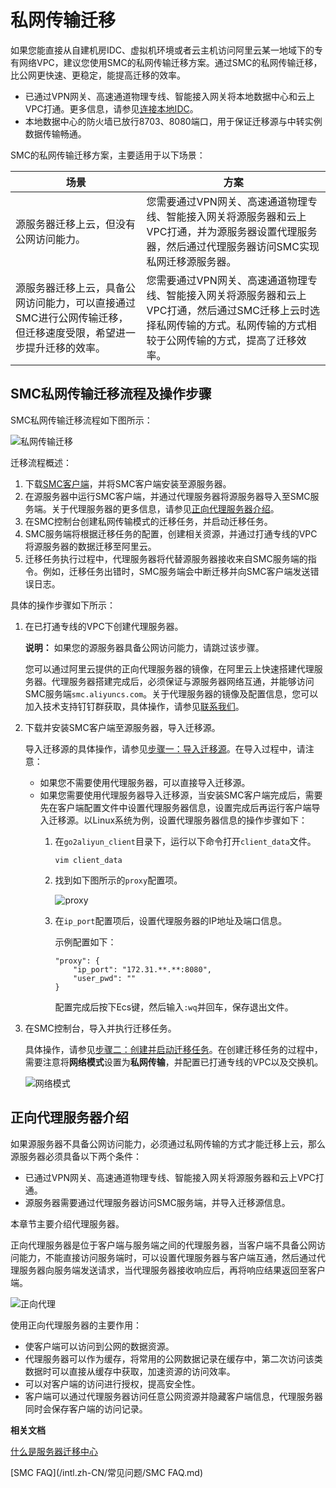 # 私网传输迁移

如果您能直接从自建机房IDC、虚拟机环境或者云主机访问阿里云某一地域下的专有网络VPC，建议您使用SMC的私网传输迁移方案。通过SMC的私网传输迁移，比公网更快速、更稳定，能提高迁移的效率。

-   已通过VPN网关、高速通道物理专线、智能接入网关将本地数据中心和云上VPC打通。更多信息，请参见[连接本地IDC](/intl.zh-CN/VPC与外部网络连接/连接本地IDC.md)。
-   本地数据中心的防火墙已放行8703、8080端口，用于保证迁移源与中转实例数据传输畅通。

SMC的私网传输迁移方案，主要适用于以下场景：

|场景|方案|
|--|--|
|源服务器迁移上云，但没有公网访问能力。|您需要通过VPN网关、高速通道物理专线、智能接入网关将源服务器和云上VPC打通，并为源服务器设置代理服务器，然后通过代理服务器访问SMC实现私网迁移源服务器。|
|源服务器迁移上云，具备公网访问能力，可以直接通过SMC进行公网传输迁移，但迁移速度受限，希望进一步提升迁移的效率。|您需要通过VPN网关、高速通道物理专线、智能接入网关将源服务器和云上VPC打通，然后通过SMC迁移上云时选择私网传输的方式。私网传输的方式相较于公网传输的方式，提高了迁移效率。|

## SMC私网传输迁移流程及操作步骤

SMC私网传输迁移流程如下图所示：

![私网传输迁移](https://static-aliyun-doc.oss-accelerate.aliyuncs.com/assets/img/zh-CN/6767881161/p236125.png)

迁移流程概述：

1.  下载[SMC客户端](https://p2v-tools.oss-cn-hangzhou.aliyuncs.com/smc/Alibaba_Cloud_Migration_Tool.zip?file=Alibaba_Cloud_Migration_Tool.zip)，并将SMC客户端安装至源服务器。
2.  在源服务器中运行SMC客户端，并通过代理服务器将源服务器导入至SMC服务端。关于代理服务器的更多信息，请参见[正向代理服务器介绍](#section_fef_t9b_m2l)。
3.  在SMC控制台创建私网传输模式的迁移任务，并启动迁移任务。
4.  SMC服务端将根据迁移任务的配置，创建相关资源，并通过打通专线的VPC将源服务器的数据迁移至阿里云。
5.  迁移任务执行过程中，代理服务器将代替源服务器接收来自SMC服务端的指令。例如，迁移任务出错时，SMC服务端会中断迁移并向SMC客户端发送错误日志。

具体的操作步骤如下所示：

1.  在已打通专线的VPC下创建代理服务器。

    **说明：** 如果您的源服务器具备公网访问能力，请跳过该步骤。

    您可以通过阿里云提供的正向代理服务器的镜像，在阿里云上快速搭建代理服务器。代理服务器搭建完成后，必须保证与源服务器网络互通，并能够访问SMC服务端`smc.aliyuncs.com`。关于代理服务器的镜像及配置信息，您可以加入技术支持钉钉群获取，具体操作，请参见[联系我们](/intl.zh-CN/常见问题/联系我们.md)。

2.  下载并安装SMC客户端至源服务器，导入迁移源。

    导入迁移源的具体操作，请参见[步骤一：导入迁移源](/intl.zh-CN/用户指南/步骤一：导入迁移源.md)。在导入过程中，请注意：

    -   如果您不需要使用代理服务器，可以直接导入迁移源。
    -   如果您需要使用代理服务器导入迁移源，当安装SMC客户端完成后，需要先在客户端配置文件中设置代理服务器信息，设置完成后再运行客户端导入迁移源。以Linux系统为例，设置代理服务器信息的操作步骤如下：
        1.  在`go2aliyun_client`目录下，运行以下命令打开`client_data`文件。

            ```
            vim client_data
            ```

        2.  找到如下图所示的`proxy`配置项。

            ![proxy](https://static-aliyun-doc.oss-accelerate.aliyuncs.com/assets/img/zh-CN/0170561161/p232563.png)

        3.  在`ip_port`配置项后，设置代理服务器的IP地址及端口信息。

            示例配置如下：

            ```
            "proxy": {
                "ip_port": "172.31.**.**:8080",
                "user_pwd": ""
            }
            ```

            配置完成后按下Ecs键，然后输入`:wq`并回车，保存退出文件。

3.  在SMC控制台，导入并执行迁移任务。

    具体操作，请参见[步骤二：创建并启动迁移任务](/intl.zh-CN/用户指南/步骤二：创建并启动迁移任务.md)。在创建迁移任务的过程中，需要注意将**网络模式**设置为**私网传输**，并配置已打通专线的VPC以及交换机。

    ![网络模式](https://static-aliyun-doc.oss-accelerate.aliyuncs.com/assets/img/zh-CN/0170561161/p232570.png)


## 正向代理服务器介绍

如果源服务器不具备公网访问能力，必须通过私网传输的方式才能迁移上云，那么源服务器必须具备以下两个条件：

-   已通过VPN网关、高速通道物理专线、智能接入网关将源服务器和云上VPC打通。
-   源服务器需要通过代理服务器访问SMC服务端，并导入迁移源信息。

本章节主要介绍代理服务器。

正向代理服务器是位于客户端与服务端之间的代理服务器，当客户端不具备公网访问能力，不能直接访问服务端时，可以设置代理服务器与客户端互通，然后通过代理服务器向服务端发送请求，当代理服务器接收响应后，再将响应结果返回至客户端。

![正向代理](https://static-aliyun-doc.oss-accelerate.aliyuncs.com/assets/img/zh-CN/7407561161/p232634.png)

使用正向代理服务器的主要作用：

-   使客户端可以访问到公网的数据资源。
-   代理服务器可以作为缓存，将常用的公网数据记录在缓存中，第二次访问该类数据时可以直接从缓存中获取，加速资源的访问效率。
-   可以对客户端的访问进行授权，提高安全性。
-   客户端可以通过代理服务器访问任意公网资源并隐藏客户端信息，代理服务器同时会保存客户端的访问记录。

**相关文档**  


[什么是服务器迁移中心](/intl.zh-CN/产品简介/什么是服务器迁移中心.md)

[SMC FAQ](/intl.zh-CN/常见问题/SMC FAQ.md)

